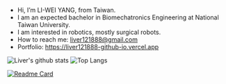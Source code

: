 - Hi, I’m LI-WEI YANG, from Taiwan.
- I am an expected bachelor in Biomechatronics Engineering at National Taiwan University.
- I am interested in robotics, mostly surgical robots.
- How to reach me: liver121888@gmail.com
- Portfolio: https://liver121888-github-io.vercel.app

![Liver's github stats](https://github-readme-stats.vercel.app/api?username=liver121888&count_private=true)
![Top Langs](https://github-readme-stats.vercel.app/api/top-langs/?username=liver121888&layout=compact)

[![Readme Card](https://github-readme-stats.vercel.app/api/pin/?username=liver121888&repo=RMML_GPAnGA_Morph)](https://github.com/liver121888/RMML_GPAnGA_Morph)


<!---
liver121888/liver121888 is a ✨ special ✨ repository because its `README.md` (this file) appears on your GitHub profile.
You can click the Preview link to take a look at your changes.
--->
